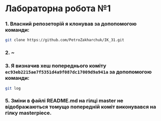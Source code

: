 # **Лабораторна робота №1**

### 1. Власний репозеторій я клонував за допопомогою команди:
```sh
git clone https://github.com/PetroZakharchuk/IK_31.git
``` 

### 2. ~

### 3. Я визначив хеш попереднього коміту `ec93eb2215ae7f5351d4a9f087dc17009d9a941a` за допопомогою команди:
```sh
git log
``` 

### 5. Зміни в файлі README.md на гілці master не відображаються томущо попередній коміт виконувався на гілку masterpiece.